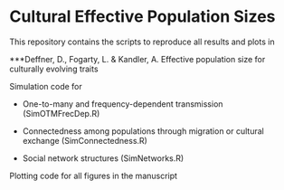 # Cultural Effective Population Sizes

This repository contains the scripts to reproduce all results and plots in 

***Deffner, D., Fogarty, L. & Kandler, A. Effective population size for culturally evolving traits

Simulation code for 
- One-to-many and frequency-dependent transmission (SimOTMFrecDep.R)

- Connectedness among populations through migration or cultural exchange (SimConnectedness.R)

- Social network structures (SimNetworks.R)

Plotting code for all figures in the manuscript
